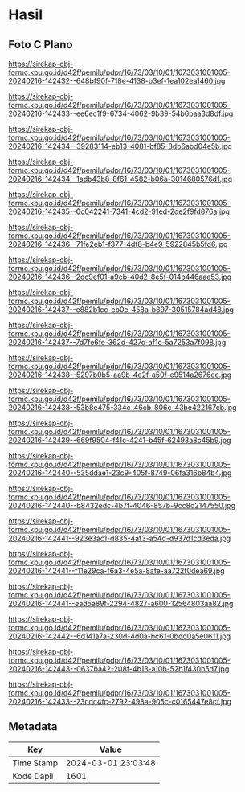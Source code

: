# Hasil

## Foto C Plano

https://sirekap-obj-formc.kpu.go.id/d42f/pemilu/pdpr/16/73/03/10/01/1673031001005-20240216-142432--648bf90f-718e-4138-b3ef-1ea102ea1460.jpg

https://sirekap-obj-formc.kpu.go.id/d42f/pemilu/pdpr/16/73/03/10/01/1673031001005-20240216-142433--ee6ec1f9-6734-4062-9b39-54b6baa3d8df.jpg

https://sirekap-obj-formc.kpu.go.id/d42f/pemilu/pdpr/16/73/03/10/01/1673031001005-20240216-142434--39283114-eb13-4081-bf85-3db6abd04e5b.jpg

https://sirekap-obj-formc.kpu.go.id/d42f/pemilu/pdpr/16/73/03/10/01/1673031001005-20240216-142434--1adb43b8-8f61-4582-b06a-3014680576d1.jpg

https://sirekap-obj-formc.kpu.go.id/d42f/pemilu/pdpr/16/73/03/10/01/1673031001005-20240216-142435--0c042241-7341-4cd2-91ed-2de2f9fd876a.jpg

https://sirekap-obj-formc.kpu.go.id/d42f/pemilu/pdpr/16/73/03/10/01/1673031001005-20240216-142436--71fe2eb1-f377-4df8-b4e9-5922845b5fd6.jpg

https://sirekap-obj-formc.kpu.go.id/d42f/pemilu/pdpr/16/73/03/10/01/1673031001005-20240216-142436--2dc9ef01-a9cb-40d2-8e5f-014b446aae53.jpg

https://sirekap-obj-formc.kpu.go.id/d42f/pemilu/pdpr/16/73/03/10/01/1673031001005-20240216-142437--e882b1cc-eb0e-458a-b897-30515784ad48.jpg

https://sirekap-obj-formc.kpu.go.id/d42f/pemilu/pdpr/16/73/03/10/01/1673031001005-20240216-142437--7d7fe6fe-362d-427c-af1c-5a7253a7f098.jpg

https://sirekap-obj-formc.kpu.go.id/d42f/pemilu/pdpr/16/73/03/10/01/1673031001005-20240216-142438--5297b0b5-aa9b-4e2f-a50f-e9514a2676ee.jpg

https://sirekap-obj-formc.kpu.go.id/d42f/pemilu/pdpr/16/73/03/10/01/1673031001005-20240216-142438--53b8e475-334c-46cb-806c-43be422167cb.jpg

https://sirekap-obj-formc.kpu.go.id/d42f/pemilu/pdpr/16/73/03/10/01/1673031001005-20240216-142439--669f9504-f41c-4241-b45f-62493a8c45b9.jpg

https://sirekap-obj-formc.kpu.go.id/d42f/pemilu/pdpr/16/73/03/10/01/1673031001005-20240216-142440--535ddae1-23c9-405f-8749-06fa316b84b4.jpg

https://sirekap-obj-formc.kpu.go.id/d42f/pemilu/pdpr/16/73/03/10/01/1673031001005-20240216-142440--b8432edc-4b7f-4046-857b-9cc8d2147550.jpg

https://sirekap-obj-formc.kpu.go.id/d42f/pemilu/pdpr/16/73/03/10/01/1673031001005-20240216-142441--923e3ac1-d835-4af3-a54d-d937d1cd3eda.jpg

https://sirekap-obj-formc.kpu.go.id/d42f/pemilu/pdpr/16/73/03/10/01/1673031001005-20240216-142441--f11e29ca-f6a3-4e5a-8afe-aa722f0dea69.jpg

https://sirekap-obj-formc.kpu.go.id/d42f/pemilu/pdpr/16/73/03/10/01/1673031001005-20240216-142441--ead5a89f-2294-4827-a600-12564803aa82.jpg

https://sirekap-obj-formc.kpu.go.id/d42f/pemilu/pdpr/16/73/03/10/01/1673031001005-20240216-142442--6d141a7a-230d-4d0a-bc61-0bdd0a5e0611.jpg

https://sirekap-obj-formc.kpu.go.id/d42f/pemilu/pdpr/16/73/03/10/01/1673031001005-20240216-142443--0637ba42-208f-4b13-a10b-52b1f430b5d7.jpg

https://sirekap-obj-formc.kpu.go.id/d42f/pemilu/pdpr/16/73/03/10/01/1673031001005-20240216-142433--23cdc4fc-2792-498a-905c-c0165447e8cf.jpg


## Metadata

| Key        | Value               |
| ---------- | ------------------- |
| Time Stamp | 2024-03-01 23:03:48 |
| Kode Dapil | 1601                |



